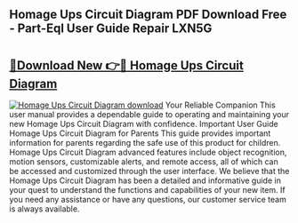 ## Homage Ups Circuit Diagram PDF Download Free - Part-Eql User Guide Repair LXN5G

# <h2><a href="http://dfi8n4f.blite.top/?on=Homage+Ups+Circuit+Diagram">🔗Download New 👉🔴 Homage Ups Circuit Diagram</a></h2>

[![Homage Ups Circuit Diagram download](https://i.imgur.com/lujVjoI.png)](http://dfi8n4f.blite.top/?on=Homage+Ups+Circuit+Diagram)
Your Reliable Companion This user manual provides a dependable guide to operating and maintaining your new Homage Ups Circuit Diagram with confidence. Important User Guide Homage Ups Circuit Diagram for Parents This guide provides important information for parents regarding the safe use of this product for children. Homage Ups Circuit Diagram advanced features include object recognition, motion sensors, customizable alerts, and remote access, all of which can be accessed and customized through the user interface. We believe that the Homage Ups Circuit Diagram has been a detailed and informative guide in your quest to understand the functions and capabilities of your new item. If you need any assistance or have any questions, our customer service team is always available.
